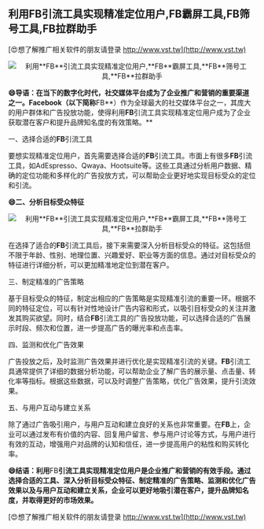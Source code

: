 ## **利用**FB**引流工具实现精准定位用户,**FB**霸屏工具,**FB**筛号工具,**FB**拉群助手**

[😍想了解推广相关软件的朋友请登录 http://www.vst.tw](http://www.vst.tw)

 <center><img src="https://vst.tw/MP4/tuiguang/png/8.png" alt="利用**FB**引流工具实现精准定位用户,**FB**霸屏工具,**FB**筛号工具,**FB**拉群助手"></center>

**😄导语：在当下的数字化时代，社交媒体平台成为了企业推广和营销的重要渠道之一。Facebook（以下简称**FB**）作为全球最大的社交媒体平台之一，其庞大的用户群体和广告投放功能，使得利用**FB**引流工具实现精准定位用户成为了企业获取潜在客户和提升品牌知名度的有效策略。**

一、选择合适的**FB**引流工具

要想实现精准定位用户，首先需要选择合适的**FB**引流工具。市面上有很多**FB**引流工具，如AdEspresso、Qwaya、Hootsuite等。这些工具通过分析用户数据、精确的定位功能和多样化的广告投放方式，可以帮助企业更好地实现目标受众的定位和引流。

**😄二、分析目标受众特征**

 <center><img src="https://vst.tw/MP4/tuiguang/png/5.png" alt="利用**FB**引流工具实现精准定位用户,**FB**霸屏工具,**FB**筛号工具,**FB**拉群助手"></center>

在选择了适合的**FB**引流工具后，接下来需要深入分析目标受众的特征。这包括但不限于年龄、性别、地理位置、兴趣爱好、职业等方面的信息。通过对目标受众的特征进行详细分析，可以更加精准地定位到潜在客户。

三、制定精准的广告策略

基于目标受众的特征，制定出相应的广告策略是实现精准引流的重要一环。根据不同的特征定位，可以有针对性地设计广告内容和形式，以吸引目标受众的关注并激发其购买欲望。同时，结合**FB**引流工具的广告投放功能，可以选择合适的广告展示时段、频次和位置，进一步提高广告的曝光率和点击率。

四、监测和优化广告效果

广告投放之后，及时监测广告效果并进行优化是实现精准引流的关键。**FB**引流工具通常提供了详细的数据分析功能，可以帮助企业了解广告的展示量、点击量、转化率等指标。根据这些数据，可以及时调整广告策略，优化广告效果，提升引流效果。

五、与用户互动与建立关系

除了通过广告吸引用户，与用户互动和建立良好的关系也非常重要。在**FB**上，企业可以通过发布有价值的内容、回复用户留言、参与用户讨论等方式，与用户进行有效的互动，增强用户对品牌的认知和信任，进一步提高用户的粘性和购买转化率。

**😄结语：利用**FB**引流工具实现精准定位用户是企业推广和营销的有效手段。通过选择合适的工具、深入分析目标受众特征、制定精准的广告策略、监测和优化广告效果以及与用户互动和建立关系，企业可以更好地吸引潜在客户，提升品牌知名度，并取得更好的市场效果。**

[😍想了解推广相关软件的朋友请登录 http://www.vst.tw](http://www.vst.tw)



